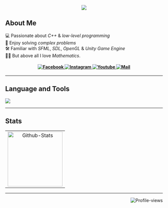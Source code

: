 <p align="center">
<img src="https://readme-typing-svg.herokuapp.com?font=Tekture&pause=1000&color=00FFFF&width=435&lines=Hello+There...;Welcome+to+my+profile&center=true"/>
</p>

## About Me
💻 Passionate about <i>C++</i> & <i>low-level programming</i><br>
🧩 Enjoy solving <i>complex problems</i><br>
🛠️ Familiar with <i>SFML</i>, <i>SDL</i>, <i>OpenGL</i> & <i>Unity Game Engine</i><br>
✍🏻 But above all I love <i>Mathematics</i>.

<h4 align="center">
  <a href="https://www.facebook.com/" target="_blank">
    <img alt="Facebook"
         src="https://img.shields.io/badge/Facebook-FFFFFF?style=for-the-badge&logo=facebook&logoColor=black&labelColor=FFFFFF" />
  </a>
  <a href="https://www.instagram.com/bishmitregmi/" target="_blank">
    <img alt="Instagram"
         src="https://img.shields.io/badge/Instagram-FFFFFF?style=for-the-badge&logo=instagram&logoColor=black&labelColor=FFFFFF" />
  </a>
  <a href="https://www.youtube.com/channel/UCyoqVIV6FSTqxPWbmplJrjg" target="_blank">
    <img alt="Youtube"
         src="https://img.shields.io/badge/Youtube-FFFFFF?style=for-the-badge&logo=youtube&logoColor=black&labelColor=FFFFFF" />
  </a>
  <a href="mailto:bishmit@gmail.com" target="_blank">
    <img alt="Mail"
         src="https://img.shields.io/badge/Mail-FFFFFF?style=for-the-badge&logo=gmail&logoColor=black&labelColor=FFFFFF" />
  </a>
</h4>


<hr/>

## Language and Tools

<img src="https://skillicons.dev/icons?i=cpp,c,cs,python,lua,git,github,mysql,html,css,javascript,django,cmake,unity,blender,nodejs,bash,linux,neovim&perline=10&theme=light" />
<hr/>

## Stats
<table align="center">
  <tr>
    <td align="center">
      <img height="175vh" alt="Github-Stats"
        src="https://github-readme-stats.vercel.app/api?username=Bishmit&show_icons=true&theme=tokyonight&bg_color=00000000" />
    </td>
  </tr>
</table>

<hr />

<p align="right">
<img alt="Profile-views"
src="https://komarev.com/ghpvc/?username=Bishmit&style=for-the-badge&color=32CD32" />
</p>
